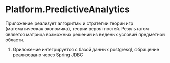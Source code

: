 # Platform.PredictiveAnalytics

Приложение реализует алгоритмы и стратегии теории игр (математическая экономика), теории вероятностей.
Результатом является матрица возможных решений из веденых условий предметной области.

1. Gриложение интегрируется с базой данных postgresql, обращение реализовано через Spring JDBC
